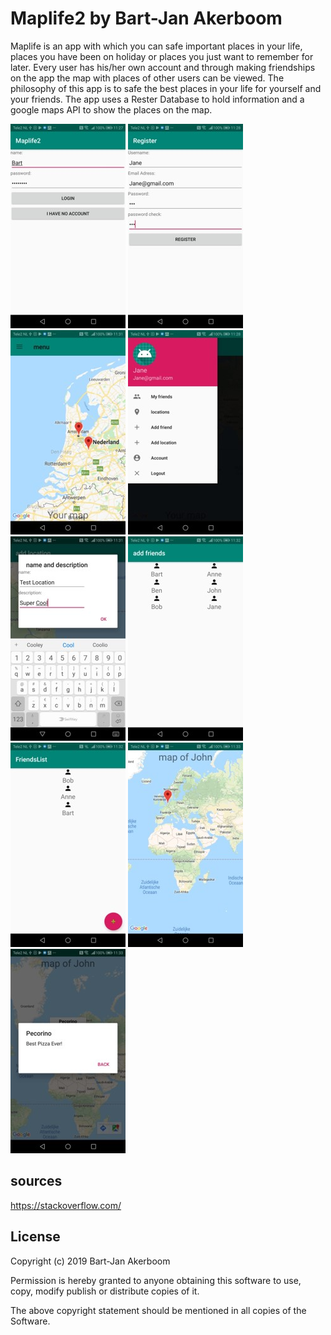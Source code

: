 # Maplife2 by Bart-Jan Akerboom

Maplife is an app with which you can safe important places in your life, places you have been
on holiday or places you just want to remember for later. Every user has his/her own account 
and through making friendships on the app the map with places of other users can be viewed.
The philosophy of this app is to safe the best places in your life for yourself and 
your friends. The app uses a Rester Database to hold information and a google maps API to
show the places on the map. 

![Login Activity](LoginActivity.jpg)
![Register Activity](RegisterActivity.jpg)
![Main Activity](MainActivity.jpg)
![DrawerLayout](DrawerLayout.jpg)
![Add Location](AddLocationActivity.jpg)
![Add Friends](AddFriendActivity.jpg)
![Your Friends](FriendsList.jpg)
![A Friends Map](FriendsMap.jpg)
![A friends location](FriendsMapView.jpg)


## sources

https://stackoverflow.com/

## License 

Copyright (c) 2019 Bart-Jan Akerboom

Permission is hereby granted to anyone obtaining this software to use, copy, modify
publish or distribute copies of it. 

The above copyright statement should be mentioned in all copies of the Software.
